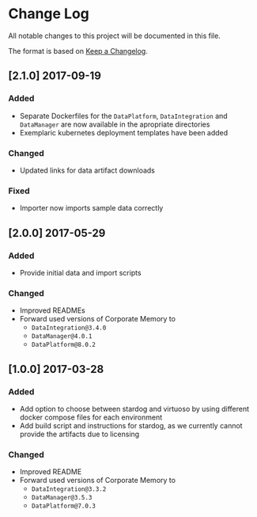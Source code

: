# Change Log
All notable changes to this project will be documented in this file.

The format is based on [Keep a Changelog](http://keepachangelog.com/).

## [2.1.0] 2017-09-19

### Added
- Separate Dockerfiles for the `DataPlatform`, `DataIntegration` and `DataManager` are now available
  in the apropriate directories
- Exemplaric kubernetes deployment templates have been added

### Changed

- Updated links for data artifact downloads

### Fixed 

- Importer now imports sample data correctly

## [2.0.0] 2017-05-29

### Added

- Provide initial data and import scripts

### Changed

- Improved READMEs
- Forward used versions of Corporate Memory to
    - `DataIntegration@3.4.0`
    - `DataManager@4.0.1`
    - `DataPlatform@8.0.2`

## [1.0.0] 2017-03-28

### Added

- Add option to choose between stardog and virtuoso by using different docker compose files for each environment
- Add build script and instructions for stardog, as we currently cannot provide the artifacts due to licensing

### Changed

- Improved README
- Forward used versions of Corporate Memory to
    - `DataIntegration@3.3.2`
    - `DataManager@3.5.3`
    - `DataPlatform@7.0.3`
